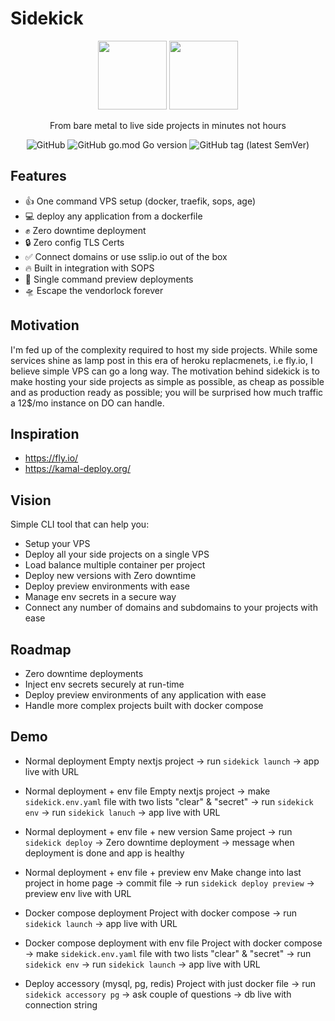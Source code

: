 # Sidekick

<div align="center">
  <div>
    <img width="110px" src="https://emoji.aranja.com/static/emoji-data/img-apple-160/1f91c-1f3fb.png">
    <img width="110px" src="https://emoji.aranja.com/static/emoji-data/img-apple-160/1f91b-1f3fb.png">
  </div>

From bare metal to live side projects in minutes not hours

![GitHub](https://img.shields.io/github/license/ms-mousa/sidekick)
![GitHub go.mod Go version](https://img.shields.io/github/go-mod/go-version/ms-mousa/sidekick)
![GitHub tag (latest SemVer)](https://img.shields.io/github/v/tag/ms-mousa/sidekick)

</div>

## Features
- 👍 One command VPS setup (docker, traefik, sops, age)
- 💻 deploy any application from a dockerfile
- ✊ Zero downtime deployment
- 🔒 Zero config TLS Certs
- ✅ Connect domains or use sslip.io out of the box
- 🔥 Built in integration with SOPS
- 🚀 Single command preview deployments
- 🛸 Escape the vendorlock forever

## Motivation
I'm fed up of the complexity required to host my side projects. While some services shine as lamp post in this era of heroku replacmenets, i.e fly.io, I believe simple VPS can go a long way. The motivation behind sidekick is to make hosting your side projects as simple as possible, as cheap as possible and as production ready as possible; you will be surprised how much traffic a 12$/mo instance on DO can handle.

## Inspiration
- https://fly.io/
- https://kamal-deploy.org/

## Vision
Simple CLI tool that can help you:
- Setup your VPS
- Deploy all your side projects on a single VPS
- Load balance multiple container per project
- Deploy new versions with Zero downtime
- Deploy preview environments with ease
- Manage env secrets in a secure way
- Connect any number of domains and subdomains to your projects with ease


## Roadmap
- Zero downtime deployments
- Inject env secrets securely at run-time
- Deploy preview environments of any application with ease
- Handle more complex projects built with docker compose

## Demo
- Normal deployment
  Empty nextjs project -> run `sidekick launch` -> app live with URL
- Normal deployment + env file
  Empty nextjs project -> make `sidekick.env.yaml` file with two lists "clear" & "secret" -> run `sidekick env` -> run `sidekick lanuch` -> app live with URL
- Normal deployment + env file + new version
  Same project -> run `sidekick deploy` -> Zero downtime deployment -> message when deployment is done and app is healthy
- Normal deployment + env file + preview env
  Make change into last project in home page -> commit file -> run `sidekick deploy preview` -> preview env live with URL

- Docker compose deployment
  Project with docker compose -> run `sidekick launch` -> app live with URL
- Docker compose deployment with env file
  Project with docker compose -> make `sidekick.env.yaml` file with two lists "clear" & "secret" -> run `sidekick env` -> run `sidekick launch` -> app live with URL

- Deploy accessory (mysql, pg, redis)
  Project with just docker file -> run `sidekick accessory pg` -> ask couple of questions -> db live with connection string
